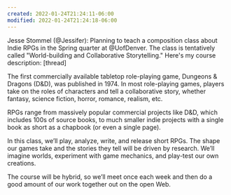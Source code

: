 ```yaml
---
created: 2022-01-24T21:24:11-06:00
modified: 2022-01-24T21:24:18-06:00
---
```


Jesse Stommel (@Jessifer): Planning to teach a composition class about Indie RPGs in the Spring quarter at @UofDenver. The class is tentatively called "World-building and Collaborative Storytelling." Here's my course description: [thread]

The first commercially available tabletop role-playing game, Dungeons & Dragons (D&D), was published in 1974. In most role-playing games, players take on the roles of characters and tell a collaborative story, whether fantasy, science fiction, horror, romance, realism, etc.

RPGs range from massively popular commercial projects like D&D, which includes 100s of source books, to much smaller indie projects with a single book as short as a chapbook (or even a single page).

In this class, we’ll play, analyze, write, and release short RPGs. The shape our games take and the stories they tell will be driven by research. We’ll imagine worlds, experiment with game mechanics, and play-test our own creations.

The course will be hybrid, so we’ll meet once each week and then do a good amount of our work together out on the open Web.
